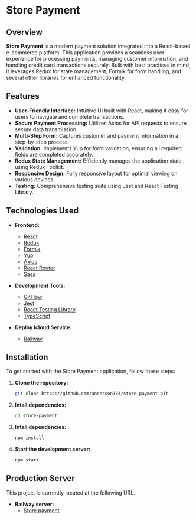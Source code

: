 # Store Payment


## Overview

**Store Payment** is a modern payment solution integrated into a React-based e-commerce platform. This application provides a seamless user experience for processing payments, managing customer information, and handling credit card transactions securely. Built with best practices in mind, it leverages Redux for state management, Formik for form handling, and several other libraries for enhanced functionality.

## Features

- **User-Friendly Interface:** Intuitive UI built with React, making it easy for users to navigate and complete transactions.
- **Secure Payment Processing:** Utilizes Axios for API requests to ensure secure data transmission.
- **Multi-Step Form:** Captures customer and payment information in a step-by-step process.
- **Validation:** Implements Yup for form validation, ensuring all required fields are completed accurately.
- **Redux State Management:** Efficiently manages the application state using Redux Toolkit.
- **Responsive Design:** Fully responsive layout for optimal viewing on various devices.
- **Testing:** Comprehensive testing suite using Jest and React Testing Library.

## Technologies Used

- **Frontend:**
  - [React](https://reactjs.org/)
  - [Redux](https://redux.js.org/)
  - [Formik](https://formik.org/)
  - [Yup](https://github.com/jquense/yup)
  - [Axios](https://axios-http.com/)
  - [React Router](https://reactrouter.com/)
  - [Sass](https://sass-lang.com/)

- **Development Tools:**
  - [GitFlow](https://www.atlassian.com/es/git/tutorials/comparing-workflows/gitflow-workflow)  
  - [Jest](https://jestjs.io/)
  - [React Testing Library](https://testing-library.com/docs/react-testing-library/intro/)
  - [TypeScript](https://www.typescriptlang.org/)

- **Deploy Icloud Service:**
  - [Railway](https://railway.app/)


## Installation

To get started with the Store Payment application, follow these steps:

1. **Clone the repository:**

   ```bash
   git clone https://github.com/anderson383/store-payment.git

2. **Intall dependencies:**

   ```bash
   cd store-payment
2. **Intall dependencies:**

   ```bash
   npm install
3. **Start the development server:**

   ```bash
   npm start

## Production Server

This project is currently located at the following URL.

- **Railway server:**
  - [Store payment](https://store-payment-production.up.railway.app/)
